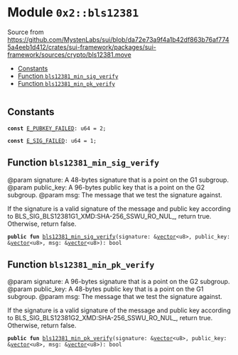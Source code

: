 
<a id="0x2_bls12381"></a>

# Module `0x2::bls12381`

Source from https://github.com/MystenLabs/sui/blob/da72e73a9f4a1b42df863b76af7745a4eeb1d412/crates/sui-framework/packages/sui-framework/sources/crypto/bls12381.move


-  [Constants](#@Constants_0)
-  [Function `bls12381_min_sig_verify`](#0x2_bls12381_bls12381_min_sig_verify)
-  [Function `bls12381_min_pk_verify`](#0x2_bls12381_bls12381_min_pk_verify)


<pre><code></code></pre>



<a id="@Constants_0"></a>

## Constants


<a id="0x2_bls12381_E_PUBKEY_FAILED"></a>



<pre><code><b>const</b> <a href="bls12381.md#0x2_bls12381_E_PUBKEY_FAILED">E_PUBKEY_FAILED</a>: u64 = 2;
</code></pre>



<a id="0x2_bls12381_E_SIG_FAILED"></a>



<pre><code><b>const</b> <a href="bls12381.md#0x2_bls12381_E_SIG_FAILED">E_SIG_FAILED</a>: u64 = 1;
</code></pre>



<a id="0x2_bls12381_bls12381_min_sig_verify"></a>

## Function `bls12381_min_sig_verify`

@param signature: A 48-bytes signature that is a point on the G1 subgroup.
@param public_key: A 96-bytes public key that is a point on the G2 subgroup.
@param msg: The message that we test the signature against.

If the signature is a valid signature of the message and public key according to
BLS_SIG_BLS12381G1_XMD:SHA-256_SSWU_RO_NUL_, return true. Otherwise, return false.


<pre><code><b>public</b> <b>fun</b> <a href="bls12381.md#0x2_bls12381_bls12381_min_sig_verify">bls12381_min_sig_verify</a>(signature: &<a href="">vector</a>&lt;u8&gt;, public_key: &<a href="">vector</a>&lt;u8&gt;, msg: &<a href="">vector</a>&lt;u8&gt;): bool
</code></pre>



<a id="0x2_bls12381_bls12381_min_pk_verify"></a>

## Function `bls12381_min_pk_verify`

@param signature: A 96-bytes signature that is a point on the G2 subgroup.
@param public_key: A 48-bytes public key that is a point on the G1 subgroup.
@param msg: The message that we test the signature against.

If the signature is a valid signature of the message and public key according to
BLS_SIG_BLS12381G2_XMD:SHA-256_SSWU_RO_NUL_, return true. Otherwise, return false.


<pre><code><b>public</b> <b>fun</b> <a href="bls12381.md#0x2_bls12381_bls12381_min_pk_verify">bls12381_min_pk_verify</a>(signature: &<a href="">vector</a>&lt;u8&gt;, public_key: &<a href="">vector</a>&lt;u8&gt;, msg: &<a href="">vector</a>&lt;u8&gt;): bool
</code></pre>
